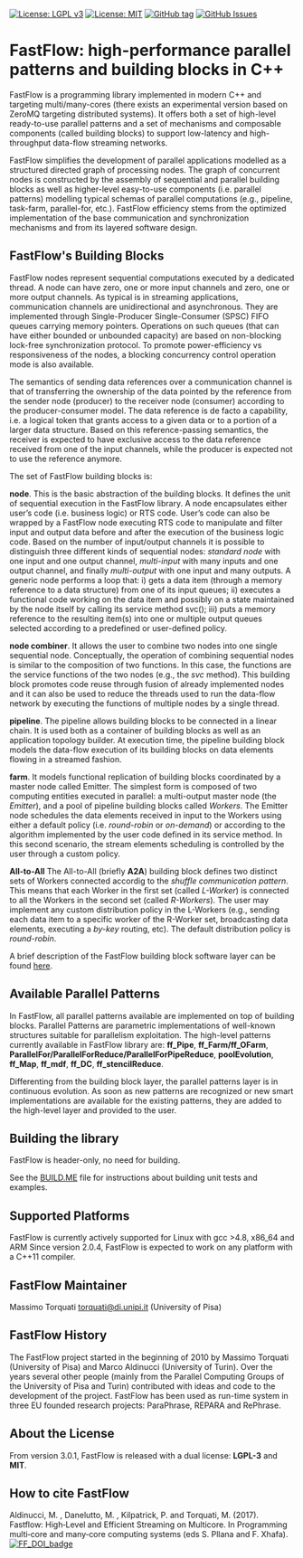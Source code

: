 [![License: LGPL v3](https://img.shields.io/badge/License-LGPL%20v3-blue.svg)](https://www.gnu.org/licenses/lgpl-3.0)
[![License: MIT](https://img.shields.io/badge/License-MIT-yellow.svg)](https://opensource.org/licenses/MIT)
[![GitHub tag](https://img.shields.io/github/tag/fastflow/fastflow.svg)](http://github.com/fastflow/fastflow/releases)
[![GitHub Issues](https://img.shields.io/github/issues/fastflow/fastflow.svg)](http://github.com/fastflow/fastflow/issues)

# FastFlow: high-performance parallel patterns and building blocks in C++

FastFlow is a programming library implemented in modern C++ and targeting
multi/many-cores (there exists an experimental version based on ZeroMQ targeting
distributed systems). It offers both a set of high-level ready-to-use parallel
patterns and a set of mechanisms and composable components
(called building blocks) to support low-latency and high-throughput data-flow
streaming networks.

FastFlow simplifies the development of parallel applications modelled as a
structured directed graph of processing nodes.
The graph of concurrent nodes is constructed by the assembly of sequential
and parallel building blocks as well as higher-level easy-to-use components
(i.e. parallel patterns) modelling typical schemas of parallel computations
(e.g., pipeline, task-farm, parallel-for, etc.).
FastFlow efficiency stems from the optimized implementation of the base communication
and synchronization mechanisms and from its layered software design.

## FastFlow's Building Blocks

FastFlow nodes represent sequential computations executed by a dedicated thread.
A node can have zero, one or more input channels and zero, one or more output channels.
As typical is in streaming applications, communication channels are unidirectional and
asynchronous. They are implemented through Single-Producer Single-Consumer
(SPSC) FIFO queues carrying memory pointers. Operations on such queues (that can have either
bounded or unbounded capacity) are based on  non-blocking lock-free synchronization protocol.
To promote power-efficiency vs responsiveness of the nodes, a blocking concurrency
control operation mode is also available.

The semantics of sending data references over a communication channel is that of transferring
the ownership of the data pointed by the reference from the sender node (producer) to the
receiver node (consumer) according to the producer-consumer model.
The data reference is de facto a capability, i.e. a logical token that grants access to a given
data or to a portion of a larger data structure. Based on this reference-passing semantics,
the receiver is expected to have exclusive access to the data reference received from one of
the input channels, while the producer is expected not to use the reference anymore.

The set of FastFlow building blocks is:

**node**. This is the basic abstraction of the building blocks. It defines the unit of sequential execution in the FastFlow library. A node encapsulates either user’s code (i.e. business logic) or RTS code. User’s code can also be wrapped by a FastFlow node executing RTS code to manipulate and filter input and output data before and after the execution of the business logic code. Based on the number of input/output channels it is possible to distinguish three different kinds of sequential nodes: *standard node* with one input and one output channel, *multi-input* with many inputs and one output channel, and finally *multi-output* with one input and many outputs. 
A generic node performs a loop that: i) gets a data item (through a memory reference to a data structure) from one of its input queues; ii) executes a functional code working on the data item and possibly on a state maintained by the node itself by calling its service method svc(); iii) puts a memory reference to the resulting item(s) into one or multiple output queues selected according to a predefined or user-defined policy.

**node combiner**. It allows the user to combine two nodes into one single sequential node. Conceptually, the operation of combining sequential nodes is similar to the composition of two functions. In this case, the functions are the service functions of the two nodes (e.g., the *svc* method). This building block promotes code reuse through fusion of already implemented nodes and it can also be used to reduce the threads used to run the data-flow network by executing the functions of multiple nodes by a single thread.

**pipeline**. The pipeline allows building blocks to be connected in a linear chain. It is used both as a container of building blocks as well as an application topology builder. At execution time, the pipeline building block models the data-flow execution of its building blocks on data elements flowing in a streamed fashion.

**farm**. It models functional replication of building blocks coordinated by a master node called Emitter. The simplest form is composed of two computing entities executed in parallel: a multi-output master node (the *Emitter*), and a pool of pipeline building blocks called *Workers*. The Emitter node schedules the data elements received in input to the Workers using either a default policy (i.e. *round-robin* or *on-demand*) or according to the algorithm implemented by the user code defined in its service method. In this second scenario, the stream elements scheduling is controlled by the user through a custom policy.

**All-to-All** The All-to-All (briefly **A2A**) building block defines two distinct sets of Workers connected accordig to the *shuffle communication pattern*. This means that each Worker in the first set (called *L-Worker*) is connected to all the Workers in the second set (called *R-Workers*). The user may implement any custom distribution policy in the L-Workers (e.g., sending each data item to a specific worker of the R-Worker set, broadcasting data elements, executing a *by-key* routing, etc). The default distribution policy is *round-robin*.

A brief description of the FastFlow building block software layer can be found [here](https://docs.google.com/presentation/d/1mCJ9Bf4zo3MX2DFGG0zfbJ2URdCIJoECt87-Rkt2swc/edit?usp=sharing).

## Available Parallel Patterns

In FastFlow, all parallel patterns available are implemented on top of building blocks. 
Parallel Patterns are parametric implementations of well-known structures suitable 
for parallelism exploitation. The high-level patterns currently available in FastFlow library are: 
**ff_Pipe**, **ff_Farm/ff_OFarm**, **ParallelFor/ParallelForReduce/ParallelForPipeReduce**, **poolEvolution**,
**ff_Map**, **ff_mdf**, **ff_DC**, **ff_stencilReduce**. 

Differenting from the building block layer, the parallel patterns layer is in continuous evolution. 
As soon as new patterns are recognized or new smart implementations are available for the existing patterns, 
they are added to the high-level layer and provided to the user.


## Building the library
FastFlow is header-only, no need for building.

See the [BUILD.ME](BUILD.ME) file for instructions about building unit tests and examples.

## Supported Platforms
FastFlow is currently actively supported for Linux with gcc >4.8, x86_64 and ARM
Since version 2.0.4, FastFlow is expected to work on any platform with a C++11 compiler. 

## FastFlow Maintainer
Massimo Torquati <torquati@di.unipi.it> (University of Pisa)

## FastFlow History
The FastFlow project started in the beginning of 2010 by Massimo Torquati (University of Pisa) and 
Marco Aldinucci (University of Turin). 
Over the years several other people (mainly from the Parallel Computing Groups of the University of Pisa and Turin) contributed with ideas and code to the development of the project. FastFlow has been used as 
run-time system in three EU founded research projects: ParaPhrase, REPARA and RePhrase.

## About the License
From version 3.0.1, FastFlow is released with a dual license: <strong>LGPL-3</strong> and <strong>MIT</strong>. 

## How to cite FastFlow
Aldinucci, M. , Danelutto, M. , Kilpatrick, P. and Torquati, M. (2017). Fastflow: High‐Level and Efficient Streaming on Multicore. In Programming multi‐core and many‐core computing systems (eds S. Pllana and F. Xhafa).
[![FF_DOI_badge](https://img.shields.io/badge/DOI-https%3A%2F%2Fdoi.org%2F10.1002%2F9781119332015.ch13-blue.svg)](https://doi.org/10.1002/9781119332015.ch13)
